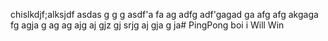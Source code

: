 chislkdjf;alksjdf
asdas
g
g
g
asdf'a
fa
ag
adfg
adf'gagad
ga
afg
afg
akgaga
fg
agja
g
ag
ag
ajg
aj
gjz
gj
srjg
aj
gja
g
ja# PingPong
boi
i Will Win
